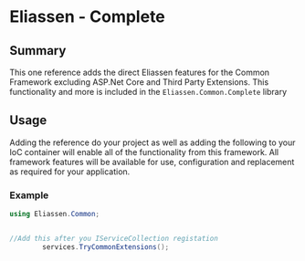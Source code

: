 # Eliassen - Complete

## Summary

This one reference adds the direct Eliassen features for the Common Framework excluding 
ASP.Net Core and Third Party Extensions.  This functionality and more is included in the 
`Eliassen.Common.Complete` library

## Usage

Adding the reference do your project as well as adding the following to your IoC container 
will enable all of the functionality from this framework.  All framework features will be 
available for use, configuration and replacement as required for your application.

### Example

```csharp
using Eliassen.Common;


//Add this after you IServiceCollection registation
        services.TryCommonExtensions();
```